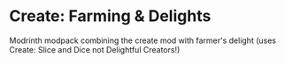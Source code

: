 # Create: Farming & Delights
Modrinth modpack combining the create mod with farmer's delight (uses Create: Slice and Dice not Delightful Creators!)
